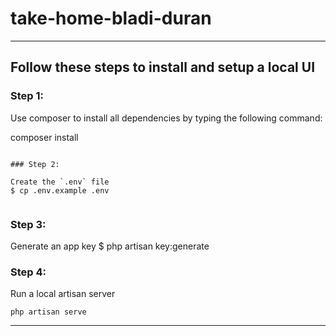 # take-home-bladi-duran

----------------------------------------------------

## Follow these steps to install and setup a local UI

### Step 1: 

Use composer to install all dependencies by typing the following command: 

composer install 

```

### Step 2: 

Create the `.env` file
$ cp .env.example .env


```

### Step 3: 

Generate an app key
$ php artisan key:generate

### Step 4: 

Run a local artisan server

```
php artisan serve

```

----------------------------------------------------

